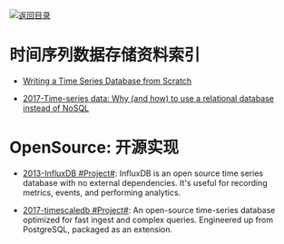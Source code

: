 [![返回目录](https://parg.co/UGo)](https://parg.co/b4z) 
 
 
 
# 时间序列数据存储资料索引


- [Writing a Time Series Database from Scratch](https://fabxc.org/blog/2017-04-10-writing-a-tsdb/)

- [2017-Time-series data: Why (and how) to use a relational database instead of NoSQL](https://blog.timescale.com/time-series-data-why-and-how-to-use-a-relational-database-instead-of-nosql-d0cd6975e87c)

# OpenSource: 开源实现

- [2013-InfluxDB #Project#](https://github.com/influxdata/influxdb): InfluxDB is an open source time series database with no external dependencies. It's useful for recording metrics, events, and performing analytics.

- [2017-timescaledb #Project#](https://github.com/timescale/timescaledb/): An open-source time-series database optimized for fast ingest and complex queries. Engineered up from PostgreSQL, packaged as an extension. 
